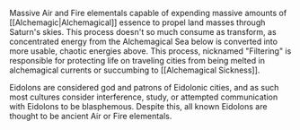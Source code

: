 Massive Air and Fire elementals capable of expending massive amounts of [[Alchemagic|Alchemagical]] essence to propel land masses through Saturn's skies. This process doesn't so much consume as transform, as concentrated energy from the Alchemagical Sea below is converted into more usable, chaotic energies above. This process, nicknamed "Filtering" is responsible for protecting life on traveling cities from being melted in alchemagical currents or succumbing to [[Alchemagical Sickness]].

Eidolons are considered god and patrons of Eidolonic cities, and as such most cultures consider interference, study, or attempted communication with Eidolons to be blasphemous. Despite this, all known Eidolons are thought to be ancient Air or Fire elementals.